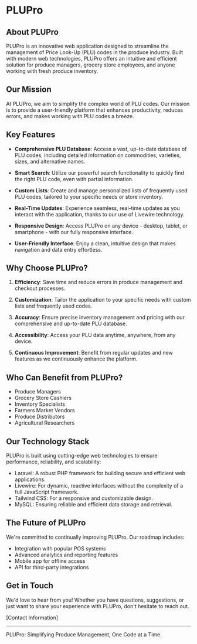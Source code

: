 # PLUPro

## About PLUPro

PLUPro is an innovative web application designed to streamline the management of Price Look-Up (PLU) codes in the produce industry. Built with modern web technologies, PLUPro offers an intuitive and efficient solution for produce managers, grocery store employees, and anyone working with fresh produce inventory.

## Our Mission

At PLUPro, we aim to simplify the complex world of PLU codes. Our mission is to provide a user-friendly platform that enhances productivity, reduces errors, and makes working with PLU codes a breeze.

## Key Features

- **Comprehensive PLU Database**: Access a vast, up-to-date database of PLU codes, including detailed information on commodities, varieties, sizes, and alternative names.

- **Smart Search**: Utilize our powerful search functionality to quickly find the right PLU code, even with partial information.

- **Custom Lists**: Create and manage personalized lists of frequently used PLU codes, tailored to your specific needs or store inventory.

- **Real-Time Updates**: Experience seamless, real-time updates as you interact with the application, thanks to our use of Livewire technology.

- **Responsive Design**: Access PLUPro on any device - desktop, tablet, or smartphone - with our fully responsive interface.

- **User-Friendly Interface**: Enjoy a clean, intuitive design that makes navigation and data entry effortless.

## Why Choose PLUPro?

1. **Efficiency**: Save time and reduce errors in produce management and checkout processes.

2. **Customization**: Tailor the application to your specific needs with custom lists and frequently used codes.

3. **Accuracy**: Ensure precise inventory management and pricing with our comprehensive and up-to-date PLU database.

4. **Accessibility**: Access your PLU data anytime, anywhere, from any device.

5. **Continuous Improvement**: Benefit from regular updates and new features as we continuously enhance the platform.

## Who Can Benefit from PLUPro?

- Produce Managers
- Grocery Store Cashiers
- Inventory Specialists
- Farmers Market Vendors
- Produce Distributors
- Agricultural Researchers

## Our Technology Stack

PLUPro is built using cutting-edge web technologies to ensure performance, reliability, and scalability:

- Laravel: A robust PHP framework for building secure and efficient web applications.
- Livewire: For dynamic, reactive interfaces without the complexity of a full JavaScript framework.
- Tailwind CSS: For a responsive and customizable design.
- MySQL: Ensuring reliable and efficient data storage and retrieval.

## The Future of PLUPro

We're committed to continually improving PLUPro. Our roadmap includes:

- Integration with popular POS systems
- Advanced analytics and reporting features
- Mobile app for offline access
- API for third-party integrations

## Get in Touch

We'd love to hear from you! Whether you have questions, suggestions, or just want to share your experience with PLUPro, don't hesitate to reach out.

[Contact Information]

---

PLUPro: Simplifying Produce Management, One Code at a Time.

